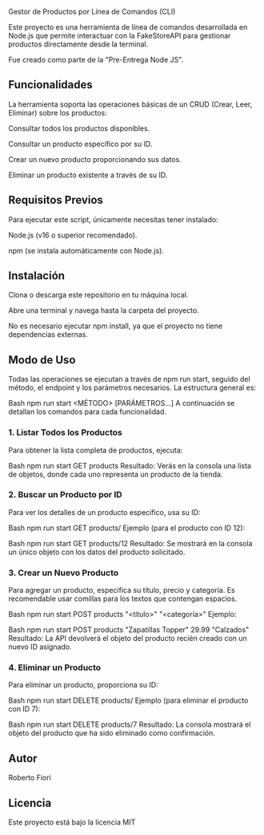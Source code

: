 Gestor de Productos por Línea de Comandos (CLI)

Este proyecto es una herramienta de línea de comandos desarrollada en Node.js que permite interactuar con la FakeStoreAPI para gestionar productos directamente desde la terminal.

Fue creado como parte de la "Pre-Entrega Node JS".

## Funcionalidades

La herramienta soporta las operaciones básicas de un CRUD (Crear, Leer, Eliminar) sobre los productos:

Consultar todos los productos disponibles.

Consultar un producto específico por su ID.

Crear un nuevo producto proporcionando sus datos.

Eliminar un producto existente a través de su ID.

## Requisitos Previos

Para ejecutar este script, únicamente necesitas tener instalado:

Node.js (v16 o superior recomendado).

npm (se instala automáticamente con Node.js).

## Instalación

Clona o descarga este repositorio en tu máquina local.

Abre una terminal y navega hasta la carpeta del proyecto.

No es necesario ejecutar npm install, ya que el proyecto no tiene dependencias externas.

## Modo de Uso

Todas las operaciones se ejecutan a través de npm run start, seguido del método, el endpoint y los parámetros necesarios. La estructura general es:

Bash
npm run start <MÉTODO> <ENDPOINT> [PARÁMETROS...]
A continuación se detallan los comandos para cada funcionalidad.

### 1. Listar Todos los Productos

Para obtener la lista completa de productos, ejecuta:

Bash
npm run start GET products
Resultado: Verás en la consola una lista de objetos, donde cada uno representa un producto de la tienda.

### 2. Buscar un Producto por ID

Para ver los detalles de un producto específico, usa su ID:

Bash
npm run start GET products/<id>
Ejemplo (para el producto con ID 12):

Bash
npm run start GET products/12
Resultado: Se mostrará en la consola un único objeto con los datos del producto solicitado.

### 3. Crear un Nuevo Producto

Para agregar un producto, especifica su título, precio y categoría. Es recomendable usar comillas para los textos que contengan espacios.

Bash
npm run start POST products "<título>" <precio> "<categoría>"
Ejemplo:

Bash
npm run start POST products "Zapatillas Topper" 29.99 "Calzados"
Resultado: La API devolverá el objeto del producto recién creado con un nuevo ID asignado.

### 4. Eliminar un Producto

Para eliminar un producto, proporciona su ID:

Bash
npm run start DELETE products/<id>
Ejemplo (para eliminar el producto con ID 7):

Bash
npm run start DELETE products/7
Resultado: La consola mostrará el objeto del producto que ha sido eliminado como confirmación.

## Autor

Roberto Fiori

## Licencia

Este proyecto está bajo la licencia MIT
